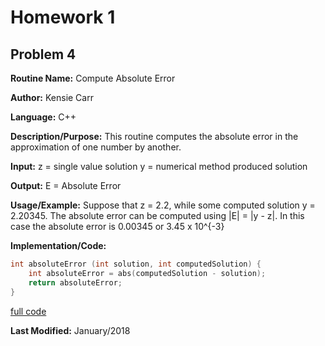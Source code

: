 # Homework 1
## Problem 4
**Routine Name:**           Compute Absolute Error

**Author:** Kensie Carr

**Language:** C++

**Description/Purpose:** 
This routine computes the absolute error in the approximation of one number by another.

**Input:**
z = single value solution
y = numerical method produced solution

**Output:** 
E = Absolute Error

**Usage/Example:**
Suppose that z = 2.2, while some computed solution y = 2.20345. The absolute error can be computed using |E| = |y - z|. In this case the absolute error is 0.00345 or 3.45 x 10^{-3}

**Implementation/Code:** 
```c++
int absoluteError (int solution, int computedSolution) { 
    int absoluteError = abs(computedSolution - solution);
    return absoluteError;
}
```
[full code](https://KensieCarr.github.io/Math-5620/SoftwareManual/absolute_error.cpp)

**Last Modified:** January/2018